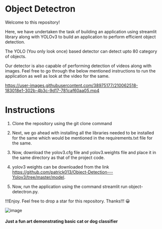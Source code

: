 # Object Detectron

Welcome to this repository! 



Here, we have undertaken the task of building an application using streamlit library along with YOLOv3 to build an application to perform efficient object detection.

The YOLO (You only look once) based detector can detect upto 80 category of objects.

Our detector is also capable of performing detection of videos along with images. Feel free to go through the below mentioned instructions to run the application as well as look at the video for the same.

https://user-images.githubusercontent.com/38975177/210062518-183018e1-302b-4b3c-9d17-781caf60aa05.mp4



# Instructions

1. Clone the repository using the git clone command 

2. Next, we go ahead with installing all the libraries needed to be installed for the same which would be mentioned in the requirements.txt file for the same.

3. Now, download the yolov3.cfg file and yolov3.weights file and place it in the same directory as that of the project code. 

4. yolov3 weights can be downloaded from the link https://github.com/patrick013/Object-Detection---Yolov3/tree/master/model.

5. Now, run the application using the command streamlit run object-detectron.py.

!!!Enjoy. Feel free to drop a star for this repository. Thanks!!! 😀

![image](https://user-images.githubusercontent.com/38975177/233168368-fdcd6965-fab0-47af-a9b3-2f344ab4828d.png)
#### Just a fun art demonstrating basic cat or dog classifier


